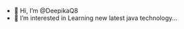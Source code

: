 - 👋 Hi, I’m @DeepikaQ8
- 👀 I’m interested in Learning new latest java technology...


<!---
DeepikaQ8/DeepikaQ8 is a ✨ special ✨ repository because its `README.md` (this file) appears on your GitHub profile.
You can click the Preview link to take a look at your changes.
--->
